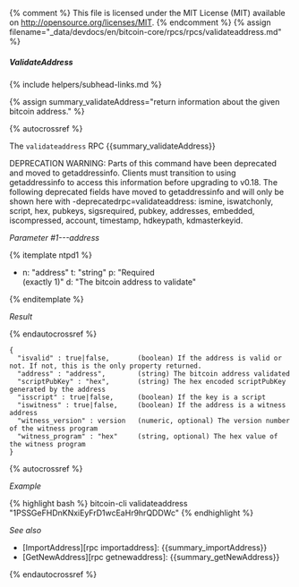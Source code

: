 {% comment %}
This file is licensed under the MIT License (MIT) available on
http://opensource.org/licenses/MIT.
{% endcomment %}
{% assign filename="_data/devdocs/en/bitcoin-core/rpcs/rpcs/validateaddress.md" %}

##### ValidateAddress
{% include helpers/subhead-links.md %}

{% assign summary_validateAddress="return information about the given bitcoin address." %}

{% autocrossref %}

The `validateaddress` RPC {{summary_validateAddress}}

DEPRECATION WARNING: Parts of this command have been deprecated and moved to getaddressinfo. Clients must
transition to using getaddressinfo to access this information before upgrading to v0.18. The following deprecated
fields have moved to getaddressinfo and will only be shown here with -deprecatedrpc=validateaddress: ismine, iswatchonly,
script, hex, pubkeys, sigsrequired, pubkey, addresses, embedded, iscompressed, account, timestamp, hdkeypath, kdmasterkeyid.

*Parameter #1---address*

{% itemplate ntpd1 %}
- n: "address"
  t: "string"
  p: "Required<br>(exactly 1)"
  d: "The bitcoin address to validate"

{% enditemplate %}

*Result*

{% endautocrossref %}

    {
      "isvalid" : true|false,       (boolean) If the address is valid or not. If not, this is the only property returned.
      "address" : "address",        (string) The bitcoin address validated
      "scriptPubKey" : "hex",       (string) The hex encoded scriptPubKey generated by the address
      "isscript" : true|false,      (boolean) If the key is a script
      "iswitness" : true|false,     (boolean) If the address is a witness address
      "witness_version" : version   (numeric, optional) The version number of the witness program
      "witness_program" : "hex"     (string, optional) The hex value of the witness program
    }

{% autocrossref %}

*Example*

{% highlight bash %}
bitcoin-cli validateaddress "1PSSGeFHDnKNxiEyFrD1wcEaHr9hrQDDWc"
{% endhighlight %}

*See also*

* [ImportAddress][rpc importaddress]: {{summary_importAddress}}
* [GetNewAddress][rpc getnewaddress]: {{summary_getNewAddress}}

{% endautocrossref %}
